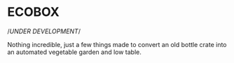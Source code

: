 # ECOBOX

/*UNDER DEVELOPMENT*/

Nothing incredible, just a few things made to convert an old bottle crate into an automated vegetable garden and low table.

